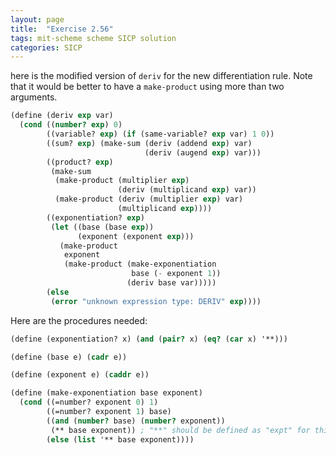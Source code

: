 ```yaml
---
layout: page
title:  "Exercise 2.56"
tags: mit-scheme scheme SICP solution
categories: SICP
---
```

here is the modified version of `deriv` for the new differentiation rule. Note that it would be better to have a `make-product` using more than two arguments.
```scheme
(define (deriv exp var)
  (cond ((number? exp) 0)
        ((variable? exp) (if (same-variable? exp var) 1 0))
        ((sum? exp) (make-sum (deriv (addend exp) var)
                              (deriv (augend exp) var)))
        ((product? exp)
         (make-sum
          (make-product (multiplier exp)
                        (deriv (multiplicand exp) var))
          (make-product (deriv (multiplier exp) var)
                        (multiplicand exp))))
        ((exponentiation? exp)
         (let ((base (base exp))
               (exponent (exponent exp)))
           (make-product
            exponent
            (make-product (make-exponentiation
                           base (- exponent 1))
                          (deriv base var)))))
        (else
         (error "unknown expression type: DERIV" exp))))
```
Here are the procedures needed:
```scheme
(define (exponentiation? x) (and (pair? x) (eq? (car x) '**)))

(define (base e) (cadr e))

(define (exponent e) (caddr e))

(define (make-exponentiation base exponent)
  (cond ((=number? exponent 0) 1)
        ((=number? exponent 1) base)
        ((and (number? base) (number? exponent))
         (** base exponent)) ; "**" should be defined as "expt" for this to work
        (else (list '** base exponent))))
```
